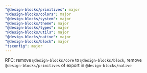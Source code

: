```yaml
---
"@design-blocks/primitives": major
"@design-blocks/colors": major
"@design-blocks/system": major
"@design-blocks/theme": major
"@design-blocks/types": major
"@design-blocks/utils": major
"@design-blocks/native": major
"@design-blocks/block": major
"tsconfig": major
---
```


RFC: remove `@design-blocks/core` to `@design-blocks/block`, remove `@design-blocks/primitives` of export in `@design-blocks/native`
